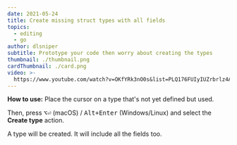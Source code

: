 ```yaml
---
date: 2021-05-24
title: Create missing struct types with all fields
topics:
  - editing
  - go
author: dlsniper
subtitle: Prototype your code then worry about creating the types
thumbnail: ./thumbnail.png
cardThumbnail: ./card.png
video: >-
  https://www.youtube.com/watch?v=OKfYRk3nO0s&list=PLQ176FUIyIUZrbrlz4AY1V8VzBJKZyVlW&index=39
---
```


**How to use:**
Place the cursor on a type that's not yet defined but used.

Then, press <kbd>⌥⏎</kbd> (macOS) / <kbd>Alt+Enter</kbd> (Windows/Linux) and select the **Create type** action.

A type will be created. It will include all the fields too.

